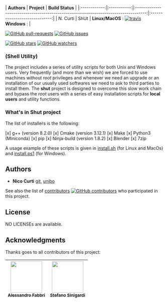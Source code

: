 | **Authors**  | **Project** |  **Build Status**              |
|:------------:|:-----------:|:-----------------------------------------------------------------------------------:|:-----------------------------:|
|   N. Curti   |    ShUt     |  **Linux/MacOS** : [![travis](https://travis-ci.com/Nico-Curti/shut.svg?token=7QqsqaQiuDHSyGDT3xek&branch=master)](https://travis-ci.com/Nico-Curti/shut) <br/> **Windows** :  |

[![GitHub pull-requests](https://img.shields.io/github/issues-pr/Nico-Curti/shut.svg?style=plastic)](https://github.com/Nico-Curti/shut/pulls)
[![GitHub issues](https://img.shields.io/github/issues/Nico-Curti/shut.svg?style=plastic)](https://github.com/Nico-Curti/shut/issues)

[![GitHub stars](https://img.shields.io/github/stars/Nico-Curti/shut.svg?label=Stars&style=social)](https://github.com/Nico-Curti/shut/stargazers)
[![GitHub watchers](https://img.shields.io/github/watchers/Nico-Curti/shut.svg?label=Watch&style=social)](https://github.com/Nico-Curti/shut/watchers)

### (Shell Utility)

The project includes a series of utility scripts for both Unix and Windows users.
Very frequently (and more than we wish) we are forced to use machines without *root* privileges and whenever we need an upgrade or an installation of our usually used softwares we need to ask to third parties to install them.
The **shut** project is designed to overcome this slow work chain and bypass the *root* users with a series of easy installation scripts for **local users** and utility functions.

### What's in Shut project

The list of installers is the following:

[x] g++ (version 8.2.0)
[x] Cmake (version 3.12.1)
[x] Make
[x] Python3 (Miniconda)
[x] pip
[x] Ninja-build (version 1.8.2)
[x] Blender
[x] 7zip

A usage example of these scripts is given in [install.sh]() (for Linux and MacOs) and [install.ps1]() (for Windows).

## Authors

* **Nico Curti** [git](https://github.com/Nico-Curti), [unibo](https://www.unibo.it/sitoweb/nico.curti2)

See also the list of [contributors](https://github.com/Nico-Curti/shut/contributors) [![GitHub contributors](https://img.shields.io/github/contributors/Naereen/StrapDown.js.svg)](https://GitHub.com/Nico-Curti/shut/graphs/contributors/) who participated in this project.

## License

NO LICENSEs are available.

## Acknowledgments

Thanks goes to all contributors of this project:

| [<img src="https://avatars0.githubusercontent.com/u/9303827?s=400&v=4" width="100px;"/><br /><sub><b>Alessandro Fabbri</b></sub>](https://github.com/allefabbri)<br /> | [<img src="https://avatars2.githubusercontent.com/u/721187?s=400&v=4" width="100px;"/><br /><sub><b>Stefano Sinigardi</b></sub>](https://github.com/cenit)<br /> |
| :---: | :---: |
